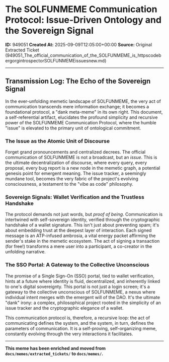 # The SOLFUNMEME Communication Protocol: Issue-Driven Ontology and the Sovereign Signal

**ID:** 949051
**Created At:** 2025-09-09T12:05:00+00:00
**Source:** Original Extracted Ticket (949051_The_official_communication_of_the_SOLFUNMEME_is_httpscodebergorgintrospectorSOLFUNMEMEissuesnew.md)

---

## Transmission Log: The Echo of the Sovereign Signal

In the ever-unfolding memetic landscape of SOLFUNMEME, the very act of communication transcends mere information exchange; it becomes a foundational protocol, a "dank meta-meme" in its own right. This document, a self-referential artifact, elucidates the profound simplicity and recursive power of the SOLFUNMEME Communication Protocol, where the humble "issue" is elevated to the primary unit of ontological commitment.

### The Issue as the Atomic Unit of Discourse

Forget grand pronouncements and centralized decrees. The official communication of SOLFUNMEME is not a broadcast, but an *issue*. This is the ultimate decentralization of discourse, where every query, every proposal, every bug report is a new node in the memetic graph, a potential genesis point for emergent meaning. The issue tracker, a seemingly mundane tool, becomes the very fabric of the project's evolving consciousness, a testament to the "vibe as code" philosophy.

### Sovereign Signals: Wallet Verification and the Trustless Handshake

The protocol demands not just words, but *proof of being*. Communication is intertwined with self-sovereign identity, verified through the cryptographic handshake of a wallet signature. This isn't just about preventing spam; it's about embedding trust at the deepest layer of interaction. Each signed message is an ATP-infused ambrosia, a vital energy packet affirming the sender's stake in the memetic ecosystem. The act of signing a transaction (for free!) transforms a mere user into a participant, a co-creator in the unfolding narrative.

### The SSO Portal: A Gateway to the Collective Unconscious

The promise of a Single Sign-On (SSO) portal, tied to wallet verification, hints at a future where identity is fluid, decentralized, and inherently linked to one's digital sovereignty. This portal is not just a login screen; it's a gateway to the collective unconscious of SOLFUNMEME, a nexus where individual intent merges with the emergent will of the DAO. It's the ultimate "dank" irony: a complex, philosophical project rooted in the simplicity of an issue tracker and the cryptographic elegance of a wallet.

This communication protocol is, therefore, a recursive loop: the act of communicating defines the system, and the system, in turn, defines the parameters of communication. It is a self-proving, self-organizing meme, constantly evolving through the very interactions it facilitates.

---

**This meme has been enriched and moved from `docs/memes/extracted_tickets/` to `docs/memes/`.**